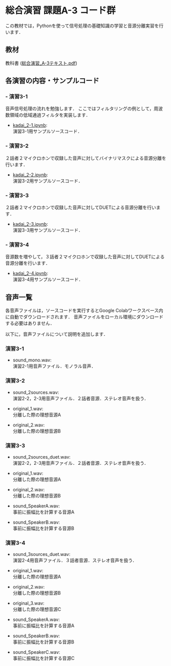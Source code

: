 # 総合演習 課題A-3 コード群

この教材では，Pythonを使って信号処理の基礎知識の学習と音源分離実習を行います．

## 教材

教科書 ([総合演習_A-3テキスト.pdf](https://github.com/YosukeSugiura/SougouEnshu-A/blob/master/総合演習A-3テキスト.pdf))

## 各演習の内容・サンプルコード

### - 演習3-1
 
音声信号処理の流れを勉強します．
ここではフィルタリングの例として，周波数領域の低域通過フィルタを実装します．

- [kadai_2-1.ipynb](https://github.com/YosukeSugiura/SougouEnshu-A/blob/master/kadai_2_1.ipynb):  
   演習3-1用サンプルソースコード．

### - 演習3-2

２話者２マイクロホンで収録した音声に対してバイナリマスクによる音源分離を行います．

- [kadai_2-2.ipynb](https://github.com/YosukeSugiura/SougouEnshu-A/blob/master/kadai_2_2.ipynb):  
   演習3-2用サンプルソースコード．

### - 演習3-3

２話者２マイクロホンで収録した音声に対してDUETによる音源分離を行います．

- [kadai_2-3.ipynb](https://github.com/YosukeSugiura/SougouEnshu-A/blob/master/kadai_2_3.ipynb):  
   演習3-3用サンプルソースコード．

### - 演習3-4

音源数を増やして，３話者２マイクロホンで収録した音声に対してDUETによる音源分離を行います．

- [kadai_2-4.ipynb](https://github.com/YosukeSugiura/SougouEnshu-A/blob/master/kadai_2_4.ipynb):  
   演習3-4用サンプルソースコード．

## 音声一覧

各音声ファイルは，ソースコードを実行するとGoogle Colabワークスペース内に自動でダウンロードされます．
音声ファイルをローカル環境にダウンロードする必要はありません．

以下に，音声ファイルについて説明を追加します．

### 演習3-1

- sound_mono.wav:  
   演習2-1用音声ファイル．モノラル音声．  

### 演習3-2

- sound_2sources.wav:  
   演習2-2，2-3用音声ファイル．２話者音源．ステレオ音声を扱う．  
   
- original_1.wav:  
   分離した際の理想音源A

- original_2.wav:  
   分離した際の理想音源B
   
### 演習3-3

- sound_2sources_duet.wav:  
   演習2-2，2-3用音声ファイル．２話者音源．ステレオ音声を扱う．  
   
- original_1.wav:  
   分離した際の理想音源A

- original_2.wav:  
   分離した際の理想音源B
   
- sound_SpeakerA.wav:  
   事前に振幅比を計算する音源A

- sound_SpeakerB.wav:  
   事前に振幅比を計算する音源B
   
### 演習3-4

- sound_3sources_duet.wav:  
   演習2-4用音声ファイル．３話者音源．ステレオ音声を扱う．  
   
- original_1.wav:  
   分離した際の理想音源A

- original_2.wav:  
   分離した際の理想音源B
   
- original_3.wav:  
   分離した際の理想音源C
   
- sound_SpeakerA.wav:  
   事前に振幅比を計算する音源A

- sound_SpeakerB.wav:  
   事前に振幅比を計算する音源B
   
- sound_SpeakerC.wav:  
   事前に振幅比を計算する音源C

